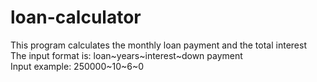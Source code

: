 # loan-calculator
This program calculates the monthly loan payment and the total interest <br>
The input format is: loan~years~interest~down payment <br>
Input example: 250000~10~6~0
